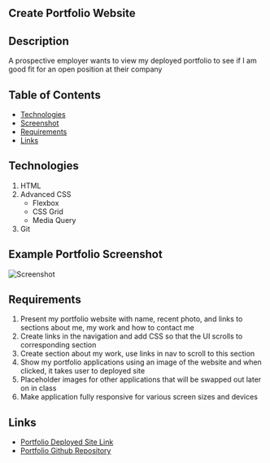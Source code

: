 ## Create Portfolio Website 
## Description
A prospective employer wants to view my deployed portfolio to see if I am good fit for an open position at their company

## Table of Contents
* [Technologies](#technologies)
* [Screenshot](#exampleportfolioscreenshot)
* [Requirements](#requirements)
* [Links](#links)


## Technologies
1. HTML
2. Advanced CSS
    * Flexbox
    * CSS Grid
    * Media Query
3. Git


## Example Portfolio Screenshot
![Screenshot](./assets/images/portfolio-mockup.gif)


## Requirements
1. Present my portfolio website with name, recent photo, and links to sections about me, my work and how to contact me
2. Create links in the navigation and add CSS so that the UI scrolls to corresponding section
3. Create section about my work, use links in nav to scroll to this section 
4. Show my portfolio applications using an image of the website and when clicked, it takes user to deployed site
5. Placeholder images for other applications that will be swapped out later on in class
6. Make application fully responsive for various screen sizes and devices

## Links
* [Portfolio Deployed Site Link]() 
* [Portfolio Github Repository]()


